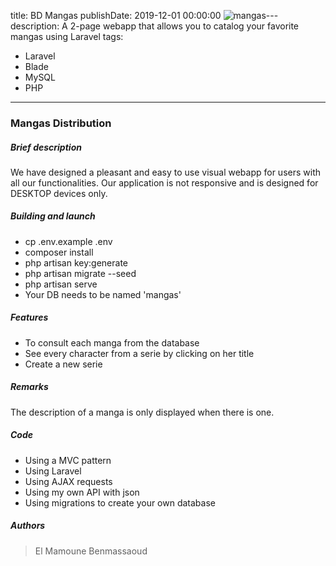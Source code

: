 
title: BD Mangas
publishDate: 2019-12-01 00:00:00
![mangas](https://github.com/ElMamouneBenmassaoud/mangaLaravel/assets/101842968/6ac64535-b908-4382-961b-896e2bf1b4b0)---
description: A 2-page webapp that allows you to catalog your favorite mangas using Laravel
tags:
  - Laravel
  - Blade
  - MySQL
  - PHP
---

### Mangas Distribution

##### Brief description

We have designed a pleasant and easy to use visual webapp for users with all our functionalities. Our application is not
responsive and is designed for DESKTOP devices only.

##### Building and launch

- cp .env.example .env
- composer install
- php artisan key:generate
- php artisan migrate --seed
- php artisan serve
- Your DB needs to be named 'mangas'

##### Features

- To consult each manga from the database
- See every character from a serie by clicking on her title
- Create a new serie

##### Remarks

The description of a manga is only displayed when there is one.

##### Code

- Using a MVC pattern
- Using Laravel
- Using AJAX requests
- Using my own API with json
- Using migrations to create your own database

##### Authors

> El Mamoune Benmassaoud

